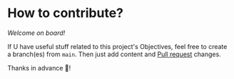 # How to contribute?

*Welcome on board!*

If U have useful stuff related to this project's Objectives, feel free to create a branch(es) from `main`. Then just add content and [Pull request](https://github.com/codez0mb1e/BinanceBot/pulls) changes.

Thanks in advance :tada:!